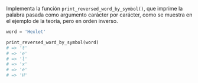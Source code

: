 
Implementa la función `print_reversed_word_by_symbol()`, que imprime la palabra pasada como argumento carácter por carácter, como se muestra en el ejemplo de la teoría, pero en orden inverso.

```python
word = 'Hexlet'

print_reversed_word_by_symbol(word)
# => 't'
# => 'e'
# => 'l'
# => 'x'
# => 'e'
# => 'H'
```
